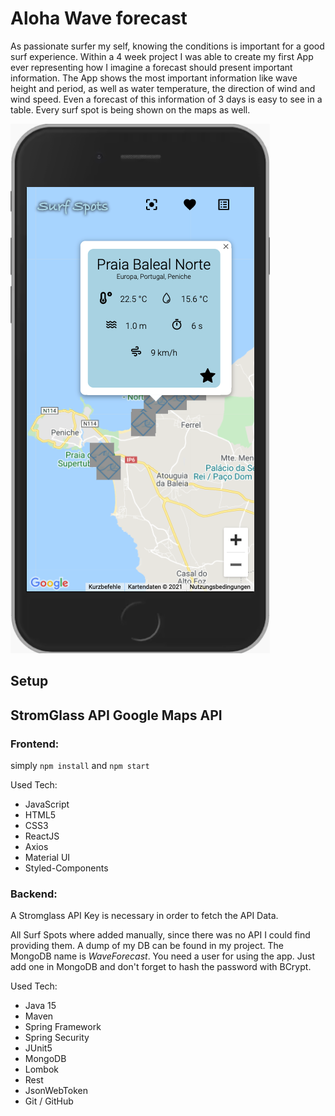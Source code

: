 # Aloha Wave forecast

As passionate surfer my self, knowing the conditions is important for a good surf experience. 
Within a 4 week project I was able to create my first App ever representing how I imagine 
a forecast should present important information.
The App shows the most important information like wave height and period, as well as water 
temperature, the direction of wind and wind speed. Even a forecast of this information of 3
days is easy to see in a table. Every surf spot is being shown on the maps as well.

![JWT](images/Aloha-app-talentPage.png)



## Setup
StromGlass API
Google Maps API
------
### Frontend:
simply `npm install` and `npm start`

Used Tech:

- JavaScript
- HTML5
- CSS3
- ReactJS
- Axios
- Material UI
- Styled-Components

### Backend:
A Stromglass API Key is necessary in order to fetch the API Data. 

All Surf Spots where added manually, since there was no API I could find providing them. A
dump of my DB can be found in my project. The MongoDB name is *WaveForecast*.
You need a user for using the app. Just add one in MongoDB and don't forget to hash 
the password with BCrypt.

Used Tech:

- Java 15
- Maven
- Spring Framework
- Spring Security
- JUnit5
- MongoDB
- Lombok
- Rest
- JsonWebToken
- Git / GitHub

